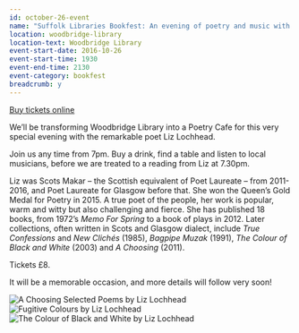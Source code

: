 ```yaml
---
id: october-26-event
name: "Suffolk Libraries Bookfest: An evening of poetry and music with Liz Lochhead and band"
location: woodbridge-library
location-text: Woodbridge Library
event-start-date: 2016-10-26
event-start-time: 1930
event-end-time: 2130
event-category: bookfest
breadcrumb: y
---
```

<a class="pure-button" href="https://www.eventbrite.co.uk/e/an-evening-of-poetry-and-music-with-liz-lochhead-tickets-26051189810">Buy tickets online</a>

We’ll be transforming Woodbridge Library into a Poetry Cafe for this very special evening with the remarkable poet Liz Lochhead.

Join us any time from 7pm. Buy a drink, find a table and listen to local musicians, before we are treated to a reading from Liz at 7.30pm.

Liz was Scots Makar – the Scottish equivalent of Poet Laureate – from 2011-2016, and Poet Laureate for Glasgow before that. She won the Queen’s Gold Medal for Poetry in 2015. A true poet of the people, her work is popular, warm and witty but also challenging and fierce. She has published 18 books, from 1972’s <cite>Memo For Spring</cite> to a book of plays in 2012. Later collections, often written in Scots and Glasgow dialect, include <cite>True Confessions</cite> and <cite>New Clichés</cite> (1985), <cite>Bagpipe Muzak</cite> (1991), <cite>The Colour of Black and White</cite> (2003) and <cite>A Choosing</cite> (2011).

Tickets &pound;8.

It will be a memorable occasion, and more details will follow very soon!

<img src="http://suffolklibraries.co.uk/wp-content/uploads/2016/06/liz-lochhead-a-choosing-selected-poems.jpg" alt="A Choosing Selected Poems by Liz Lochhead" class="alignnone" />

<img src="http://suffolklibraries.co.uk/wp-content/uploads/2016/06/liz-lochhead-fugitive-colours.jpg" alt="Fugitive Colours by Liz Lochhead" class="alignnone" />

<img src="http://suffolklibraries.co.uk/wp-content/uploads/2016/06/liz-lochhead-the-colour-of-black-and-white.jpg" alt="The Colour of Black and White by Liz Lochhead" class="alignnone" />

